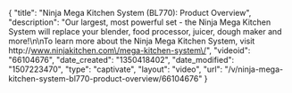 {
    "title": "Ninja Mega Kitchen System (BL770): Product Overview",
    "description": "Our largest, most powerful set - the Ninja Mega Kitchen System will replace your blender, food processor, juicer, dough maker and more!\n\nTo learn more about the Ninja Mega Kitchen System, visit http:\/\/www.ninjakitchen.com\/mega-kitchen-system\/",
    "videoid": "66104676",
    "date_created": "1350418402",
    "date_modified": "1507223470",
    "type": "captivate",
    "layout": "video",
    "url": "\/v\/ninja-mega-kitchen-system-bl770-product-overview\/66104676"
}